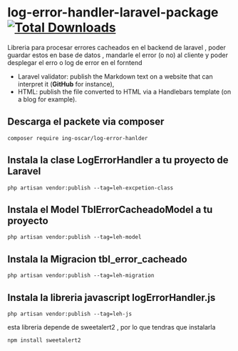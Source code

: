 # log-error-handler-laravel-package [![Total Downloads](https://poser.pugx.org/ing-oscar/log-error-hanlder/downloads)](https://github.com/oscahumbertomr/log-error-handler-laravel-package)

Libreria para procesar errores cacheados en el backend de laravel , 
poder guardar estos en base de datos , mandarle el error (o no) al cliente 
y poder desplegar el erro o log de error en el forntend

- Laravel validator: publish the Markdown text on a website that can interpret it (**GitHub** for instance),
- HTML: publish the file converted to HTML via a Handlebars template (on a blog for example).
## Descarga el packete via composer
```console
composer require ing-oscar/log-error-hanlder
```

## Instala la clase LogErrorHandler a tu proyecto de Laravel

```console
php artisan vendor:publish --tag=leh-excpetion-class
```

## Instala el Model TblErrorCacheadoModel a tu proyecto 

```console
php artisan vendor:publish --tag=leh-model
```

## Instala la Migracion tbl_error_cacheado 

```console
php artisan vendor:publish --tag=leh-migration
```

## Instala la libreria javascript logErrorHandler.js

```console
php artisan vendor:publish --tag=leh-js
```
esta libreria depende de sweetalert2 , por lo que tendras que instalarla
```console
npm install sweetalert2
```




